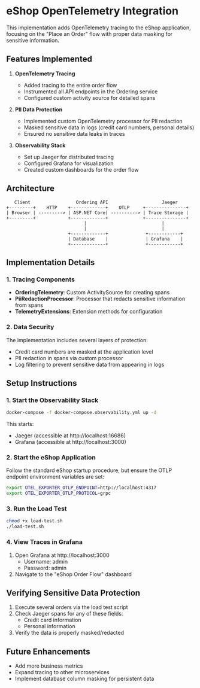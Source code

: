 # eShop OpenTelemetry Integration

This implementation adds OpenTelemetry tracing to the eShop application, focusing on the "Place an Order" flow with proper data masking for sensitive information.

## Features Implemented

1. **OpenTelemetry Tracing**
   - Added tracing to the entire order flow
   - Instrumented all API endpoints in the Ordering service
   - Configured custom activity source for detailed spans

2. **PII Data Protection**
   - Implemented custom OpenTelemetry processor for PII redaction
   - Masked sensitive data in logs (credit card numbers, personal details)
   - Ensured no sensitive data leaks in traces

3. **Observability Stack**
   - Set up Jaeger for distributed tracing
   - Configured Grafana for visualization
   - Created custom dashboards for the order flow

## Architecture

```
   Client                 Ordering API                    Jaeger
+---------+    HTTP    +-------------+    OTLP     +---------------+
| Browser | ---------> | ASP.NET Core| ----------> | Trace Storage |
+---------+            +-------------+             +---------------+
                             |                            |
                             |                            |
                       +-------------+              +------------+
                       | Database    |              | Grafana    |
                       +-------------+              +------------+
```

## Implementation Details

### 1. Tracing Components

- **OrderingTelemetry**: Custom ActivitySource for creating spans
- **PiiRedactionProcessor**: Processor that redacts sensitive information from spans
- **TelemetryExtensions**: Extension methods for configuration

### 2. Data Security

The implementation includes several layers of protection:

- Credit card numbers are masked at the application level
- PII redaction in spans via custom processor
- Log filtering to prevent sensitive data from appearing in logs

## Setup Instructions

### 1. Start the Observability Stack

```bash
docker-compose -f docker-compose.observability.yml up -d
```

This starts:
- Jaeger (accessible at http://localhost:16686)
- Grafana (accessible at http://localhost:3000)

### 2. Start the eShop Application

Follow the standard eShop startup procedure, but ensure the OTLP endpoint environment variables are set:

```bash
export OTEL_EXPORTER_OTLP_ENDPOINT=http://localhost:4317
export OTEL_EXPORTER_OTLP_PROTOCOL=grpc
```

### 3. Run the Load Test

```bash
chmod +x load-test.sh
./load-test.sh
```

### 4. View Traces in Grafana

1. Open Grafana at http://localhost:3000
   - Username: admin
   - Password: admin
2. Navigate to the "eShop Order Flow" dashboard

## Verifying Sensitive Data Protection

1. Execute several orders via the load test script
2. Check Jaeger spans for any of these fields:
   - Credit card information
   - Personal information
3. Verify the data is properly masked/redacted

## Future Enhancements

- Add more business metrics
- Expand tracing to other microservices
- Implement database column masking for persistent data
